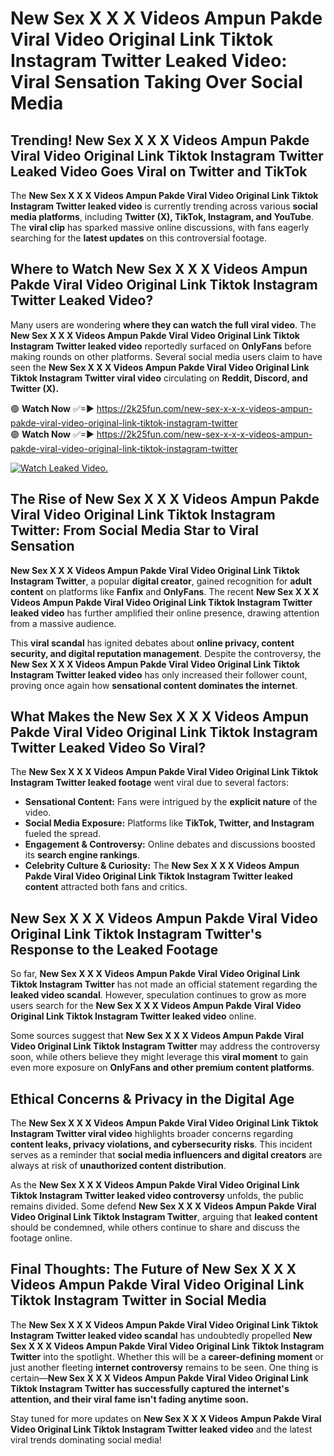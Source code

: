 # New Sex X X X Videos Ampun Pakde Viral Video Original Link Tiktok Instagram Twitter Leaked Video: Viral Sensation Taking Over Social Media

## **Trending! New Sex X X X Videos Ampun Pakde Viral Video Original Link Tiktok Instagram Twitter Leaked Video Goes Viral on Twitter and TikTok**
The **New Sex X X X Videos Ampun Pakde Viral Video Original Link Tiktok Instagram Twitter leaked video** is currently trending across various **social media platforms**, including **Twitter (X), TikTok, Instagram, and YouTube**. The **viral clip** has sparked massive online discussions, with fans eagerly searching for the **latest updates** on this controversial footage.

## **Where to Watch New Sex X X X Videos Ampun Pakde Viral Video Original Link Tiktok Instagram Twitter Leaked Video?**
Many users are wondering **where they can watch the full viral video**. The **New Sex X X X Videos Ampun Pakde Viral Video Original Link Tiktok Instagram Twitter leaked video** reportedly surfaced on **OnlyFans** before making rounds on other platforms. Several social media users claim to have seen the **New Sex X X X Videos Ampun Pakde Viral Video Original Link Tiktok Instagram Twitter viral video** circulating on **Reddit, Discord, and Twitter (X).**

🟢 **Watch Now** ✅=► https://2k25fun.com/new-sex-x-x-x-videos-ampun-pakde-viral-video-original-link-tiktok-instagram-twitter  
🟢 **Watch Now** ✅=► https://2k25fun.com/new-sex-x-x-x-videos-ampun-pakde-viral-video-original-link-tiktok-instagram-twitter  

[![Watch Leaked Video.](https://miro.medium.com/v2/resize:fit:828/format:webp/1*cilzJN44JGOrTw9NJCrNHA.gif "Watch Leaked Video")](https://2k25fun.com/new-sex-x-x-x-videos-ampun-pakde-viral-video-original-link-tiktok-instagram-twitter)

## **The Rise of New Sex X X X Videos Ampun Pakde Viral Video Original Link Tiktok Instagram Twitter: From Social Media Star to Viral Sensation**
**New Sex X X X Videos Ampun Pakde Viral Video Original Link Tiktok Instagram Twitter**, a popular **digital creator**, gained recognition for **adult content** on platforms like **Fanfix** and **OnlyFans**. The recent **New Sex X X X Videos Ampun Pakde Viral Video Original Link Tiktok Instagram Twitter leaked video** has further amplified their online presence, drawing attention from a massive audience.

This **viral scandal** has ignited debates about **online privacy, content security, and digital reputation management**. Despite the controversy, the **New Sex X X X Videos Ampun Pakde Viral Video Original Link Tiktok Instagram Twitter leaked video** has only increased their follower count, proving once again how **sensational content dominates the internet**.

## **What Makes the New Sex X X X Videos Ampun Pakde Viral Video Original Link Tiktok Instagram Twitter Leaked Video So Viral?**
The **New Sex X X X Videos Ampun Pakde Viral Video Original Link Tiktok Instagram Twitter leaked footage** went viral due to several factors:
- **Sensational Content:** Fans were intrigued by the **explicit nature** of the video.
- **Social Media Exposure:** Platforms like **TikTok, Twitter, and Instagram** fueled the spread.
- **Engagement & Controversy:** Online debates and discussions boosted its **search engine rankings**.
- **Celebrity Culture & Curiosity:** The **New Sex X X X Videos Ampun Pakde Viral Video Original Link Tiktok Instagram Twitter leaked content** attracted both fans and critics.

## **New Sex X X X Videos Ampun Pakde Viral Video Original Link Tiktok Instagram Twitter's Response to the Leaked Footage**
So far, **New Sex X X X Videos Ampun Pakde Viral Video Original Link Tiktok Instagram Twitter** has not made an official statement regarding the **leaked video scandal**. However, speculation continues to grow as more users search for the **New Sex X X X Videos Ampun Pakde Viral Video Original Link Tiktok Instagram Twitter leaked video** online.

Some sources suggest that **New Sex X X X Videos Ampun Pakde Viral Video Original Link Tiktok Instagram Twitter** may address the controversy soon, while others believe they might leverage this **viral moment** to gain even more exposure on **OnlyFans and other premium content platforms**.

## **Ethical Concerns & Privacy in the Digital Age**
The **New Sex X X X Videos Ampun Pakde Viral Video Original Link Tiktok Instagram Twitter viral video** highlights broader concerns regarding **content leaks, privacy violations, and cybersecurity risks**. This incident serves as a reminder that **social media influencers and digital creators** are always at risk of **unauthorized content distribution**.

As the **New Sex X X X Videos Ampun Pakde Viral Video Original Link Tiktok Instagram Twitter leaked video controversy** unfolds, the public remains divided. Some defend **New Sex X X X Videos Ampun Pakde Viral Video Original Link Tiktok Instagram Twitter**, arguing that **leaked content** should be condemned, while others continue to share and discuss the footage online.

## **Final Thoughts: The Future of New Sex X X X Videos Ampun Pakde Viral Video Original Link Tiktok Instagram Twitter in Social Media**
The **New Sex X X X Videos Ampun Pakde Viral Video Original Link Tiktok Instagram Twitter leaked video scandal** has undoubtedly propelled **New Sex X X X Videos Ampun Pakde Viral Video Original Link Tiktok Instagram Twitter** into the spotlight. Whether this will be a **career-defining moment** or just another fleeting **internet controversy** remains to be seen. One thing is certain—**New Sex X X X Videos Ampun Pakde Viral Video Original Link Tiktok Instagram Twitter has successfully captured the internet's attention, and their viral fame isn't fading anytime soon.**

Stay tuned for more updates on **New Sex X X X Videos Ampun Pakde Viral Video Original Link Tiktok Instagram Twitter leaked video** and the latest viral trends dominating social media!